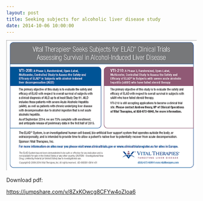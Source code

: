 ```yaml
---
layout: post
title: Seeking subjects for alcoholic liver disease study
date: 2014-10-06 10:00:00
---
```


![](/assets/images/seeking-subjects-for-alcoholic-liver-disease-study.png)

Download pdf: 

<https://jumpshare.com/v/8ZxKOwcg8CFYw4oZIoa6>